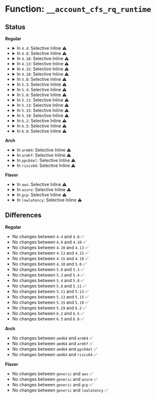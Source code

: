 # Function: <code>__account_cfs_rq_runtime</code>

## Status
<b>Regular</b>
<ul>
<li>
<details>
<summary>In <code>4.4</code>: Selective Inline ⚠️</summary>

```c
void __account_cfs_rq_runtime(struct cfs_rq *cfs_rq, u64 delta_exec);
```

**Collision:** Unique Static

**Inline:** Selective

**Transformation:** False

**Instances:**

```
In kernel/sched/fair.c (ffffffff810b3ef0)
Location: kernel/sched/fair.c:3486
Inline: True
Direct callers:
  - kernel/sched/fair.c:update_curr
  - kernel/sched/fair.c:enqueue_entity
  - kernel/sched/fair.c:set_curr_task_fair
```
**Symbols:**

```
ffffffff810b3ef0-ffffffff810b4043: __account_cfs_rq_runtime (STB_LOCAL)
```
</details>
</li>
<li>
<details>
<summary>In <code>4.8</code>: Selective Inline ⚠️</summary>

```c
void __account_cfs_rq_runtime(struct cfs_rq *cfs_rq, u64 delta_exec);
```

**Collision:** Unique Static

**Inline:** Selective

**Transformation:** False

**Instances:**

```
In kernel/sched/fair.c (ffffffff810b6960)
Location: kernel/sched/fair.c:3826
Inline: True
Direct callers:
  - kernel/sched/fair.c:set_curr_task_fair
  - kernel/sched/fair.c:enqueue_entity
  - kernel/sched/fair.c:update_curr
```
**Symbols:**

```
ffffffff810b6960-ffffffff810b6ab6: __account_cfs_rq_runtime (STB_LOCAL)
```
</details>
</li>
<li>
<details>
<summary>In <code>4.10</code>: Selective Inline ⚠️</summary>

```c
void __account_cfs_rq_runtime(struct cfs_rq *cfs_rq, u64 delta_exec);
```

**Collision:** Unique Static

**Inline:** Selective

**Transformation:** False

**Instances:**

```
In kernel/sched/fair.c (ffffffff810bc100)
Location: kernel/sched/fair.c:4043
Inline: True
Direct callers:
  - kernel/sched/fair.c:set_curr_task_fair
  - kernel/sched/fair.c:enqueue_entity
  - kernel/sched/fair.c:update_curr
```
**Symbols:**

```
ffffffff810bc100-ffffffff810bc256: __account_cfs_rq_runtime (STB_LOCAL)
```
</details>
</li>
<li>
<details>
<summary>In <code>4.13</code>: Selective Inline ⚠️</summary>

```c
void __account_cfs_rq_runtime(struct cfs_rq *cfs_rq, u64 delta_exec);
```

**Collision:** Unique Static

**Inline:** Selective

**Transformation:** False

**Instances:**

```
In kernel/sched/fair.c (ffffffff810bb0d0)
Location: kernel/sched/fair.c:4165
Inline: True
Direct callers:
  - kernel/sched/fair.c:set_curr_task_fair
  - kernel/sched/fair.c:enqueue_entity
  - kernel/sched/fair.c:update_curr
```
**Symbols:**

```
ffffffff810bb0d0-ffffffff810bb252: __account_cfs_rq_runtime (STB_LOCAL)
```
</details>
</li>
<li>
<details>
<summary>In <code>4.15</code>: Selective Inline ⚠️</summary>

```c
void __account_cfs_rq_runtime(struct cfs_rq *cfs_rq, u64 delta_exec);
```

**Collision:** Unique Static

**Inline:** Selective

**Transformation:** False

**Instances:**

```
In kernel/sched/fair.c (ffffffff810bdeb0)
Location: kernel/sched/fair.c:4504
Inline: True
Direct callers:
  - kernel/sched/fair.c:set_curr_task_fair
  - kernel/sched/fair.c:enqueue_entity
  - kernel/sched/fair.c:update_curr
```
**Symbols:**

```
ffffffff810bdeb0-ffffffff810be022: __account_cfs_rq_runtime (STB_LOCAL)
```
</details>
</li>
<li>
<details>
<summary>In <code>4.18</code>: Selective Inline ⚠️</summary>

```c
void __account_cfs_rq_runtime(struct cfs_rq *cfs_rq, u64 delta_exec);
```

**Collision:** Unique Static

**Inline:** Selective

**Transformation:** False

**Instances:**

```
In kernel/sched/fair.c (ffffffff810c9030)
Location: kernel/sched/fair.c:4677
Inline: True
Direct callers:
  - kernel/sched/fair.c:set_curr_task_fair
  - kernel/sched/fair.c:enqueue_entity
  - kernel/sched/fair.c:update_curr
```
**Symbols:**

```
ffffffff810c9030-ffffffff810c91bb: __account_cfs_rq_runtime (STB_LOCAL)
```
</details>
</li>
<li>
<details>
<summary>In <code>5.0</code>: Selective Inline ⚠️</summary>

```c
void __account_cfs_rq_runtime(struct cfs_rq *cfs_rq, u64 delta_exec);
```

**Collision:** Unique Static

**Inline:** Selective

**Transformation:** False

**Instances:**

```
In kernel/sched/fair.c (ffffffff810d3530)
Location: kernel/sched/fair.c:4368
Inline: True
Direct callers:
  - kernel/sched/fair.c:set_curr_task_fair
  - kernel/sched/fair.c:enqueue_entity
  - kernel/sched/fair.c:update_curr
```
**Symbols:**

```
ffffffff810d3530-ffffffff810d36bb: __account_cfs_rq_runtime (STB_LOCAL)
```
</details>
</li>
<li>
<details>
<summary>In <code>5.3</code>: Selective Inline ⚠️</summary>

```c
void __account_cfs_rq_runtime(struct cfs_rq *cfs_rq, u64 delta_exec);
```

**Collision:** Unique Static

**Inline:** Selective

**Transformation:** False

**Instances:**

```
In kernel/sched/fair.c (ffffffff810da7a0)
Location: kernel/sched/fair.c:4464
Inline: True
Direct callers:
  - kernel/sched/fair.c:set_curr_task_fair
  - kernel/sched/fair.c:enqueue_entity
  - kernel/sched/fair.c:update_curr
```
**Symbols:**

```
ffffffff810da7a0-ffffffff810da935: __account_cfs_rq_runtime (STB_LOCAL)
```
</details>
</li>
<li>
<details>
<summary>In <code>5.4</code>: Selective Inline ⚠️</summary>

```c
void __account_cfs_rq_runtime(struct cfs_rq *cfs_rq, u64 delta_exec);
```

**Collision:** Unique Static

**Inline:** Selective

**Transformation:** False

**Instances:**

```
In kernel/sched/fair.c (ffffffff810e4770)
Location: kernel/sched/fair.c:4403
Inline: True
Direct callers:
  - kernel/sched/fair.c:set_next_task_fair
  - kernel/sched/fair.c:enqueue_entity
  - kernel/sched/fair.c:update_curr
```
**Symbols:**

```
ffffffff810e4770-ffffffff810e485d: __account_cfs_rq_runtime (STB_LOCAL)
```
</details>
</li>
<li>
<details>
<summary>In <code>5.8</code>: Selective Inline ⚠️</summary>

```c
void __account_cfs_rq_runtime(struct cfs_rq *cfs_rq, u64 delta_exec);
```

**Collision:** Unique Static

**Inline:** Selective

**Transformation:** False

**Instances:**

```
In kernel/sched/fair.c (ffffffff810edfe0)
Location: kernel/sched/fair.c:4641
Inline: True
Direct callers:
  - kernel/sched/fair.c:set_next_task_fair
  - kernel/sched/fair.c:enqueue_entity
  - kernel/sched/fair.c:update_curr
```
**Symbols:**

```
ffffffff810edfe0-ffffffff810ee0d6: __account_cfs_rq_runtime (STB_LOCAL)
```
</details>
</li>
<li>
<details>
<summary>In <code>5.11</code>: Selective Inline ⚠️</summary>

```c
void __account_cfs_rq_runtime(struct cfs_rq *cfs_rq, u64 delta_exec);
```

**Collision:** Unique Static

**Inline:** Selective

**Transformation:** False

**Instances:**

```
In kernel/sched/fair.c (ffffffff810ebe00)
Location: kernel/sched/fair.c:4675
Inline: True
Direct callers:
  - kernel/sched/fair.c:set_next_task_fair
  - kernel/sched/fair.c:enqueue_entity
  - kernel/sched/fair.c:update_curr
```
**Symbols:**

```
ffffffff810ebe00-ffffffff810ebef6: __account_cfs_rq_runtime (STB_LOCAL)
```
</details>
</li>
<li>
<details>
<summary>In <code>5.13</code>: Selective Inline ⚠️</summary>

```c
void __account_cfs_rq_runtime(struct cfs_rq *cfs_rq, u64 delta_exec);
```

**Collision:** Unique Static

**Inline:** Selective

**Transformation:** False

**Instances:**

```
In kernel/sched/fair.c (ffffffff810ee7a0)
Location: kernel/sched/fair.c:4738
Inline: True
Direct callers:
  - kernel/sched/fair.c:set_next_task_fair
  - kernel/sched/fair.c:enqueue_entity
  - kernel/sched/fair.c:update_curr
```
**Symbols:**

```
ffffffff810ee7a0-ffffffff810ee896: __account_cfs_rq_runtime (STB_LOCAL)
```
</details>
</li>
<li>
<details>
<summary>In <code>5.15</code>: Selective Inline ⚠️</summary>

```c
void __account_cfs_rq_runtime(struct cfs_rq *cfs_rq, u64 delta_exec);
```

**Collision:** Unique Static

**Inline:** Selective

**Transformation:** False

**Instances:**

```
In kernel/sched/fair.c (ffffffff81106df0)
Location: kernel/sched/fair.c:4753
Inline: True
Direct callers:
  - kernel/sched/fair.c:set_next_task_fair
  - kernel/sched/fair.c:enqueue_entity
  - kernel/sched/fair.c:update_curr
```
**Symbols:**

```
ffffffff81106df0-ffffffff81106ee6: __account_cfs_rq_runtime (STB_LOCAL)
```
</details>
</li>
<li>
<details>
<summary>In <code>5.19</code>: Selective Inline ⚠️</summary>

```c
void __account_cfs_rq_runtime(struct cfs_rq *cfs_rq, u64 delta_exec);
```

**Collision:** Unique Static

**Inline:** Selective

**Transformation:** False

**Instances:**

```
In kernel/sched/fair.c (ffffffff8111b9f0)
Location: kernel/sched/fair.c:4800
Inline: True
Direct callers:
  - kernel/sched/fair.c:set_next_task_fair
  - kernel/sched/fair.c:enqueue_entity
  - kernel/sched/fair.c:update_curr
```
**Symbols:**

```
ffffffff8111b9f0-ffffffff8111baf8: __account_cfs_rq_runtime (STB_LOCAL)
```
</details>
</li>
<li>
<details>
<summary>In <code>6.2</code>: Selective Inline ⚠️</summary>

```c
void __account_cfs_rq_runtime(struct cfs_rq *cfs_rq, u64 delta_exec);
```

**Collision:** Unique Static

**Inline:** Selective

**Transformation:** False

**Instances:**

```
In kernel/sched/fair.c (ffffffff81143730)
Location: kernel/sched/fair.c:5206
Inline: True
Direct callers:
  - kernel/sched/fair.c:set_next_task_fair
  - kernel/sched/fair.c:enqueue_entity
  - kernel/sched/fair.c:update_curr
```
**Symbols:**

```
ffffffff81143730-ffffffff81143838: __account_cfs_rq_runtime (STB_LOCAL)
```
</details>
</li>
<li>
<details>
<summary>In <code>6.5</code>: Selective Inline ⚠️</summary>

```c
void __account_cfs_rq_runtime(struct cfs_rq *cfs_rq, u64 delta_exec);
```

**Collision:** Unique Static

**Inline:** Selective

**Transformation:** False

**Instances:**

```
In kernel/sched/fair.c (ffffffff811535b0)
Location: kernel/sched/fair.c:5312
Inline: True
Direct callers:
  - kernel/sched/fair.c:set_next_task_fair
  - kernel/sched/fair.c:enqueue_entity
  - kernel/sched/fair.c:update_curr
```
**Symbols:**

```
ffffffff811535b0-ffffffff811536b8: __account_cfs_rq_runtime (STB_LOCAL)
```
</details>
</li>
<li>
<details>
<summary>In <code>6.8</code>: Selective Inline ⚠️</summary>

```c
void __account_cfs_rq_runtime(struct cfs_rq *cfs_rq, u64 delta_exec);
```

**Collision:** Unique Static

**Inline:** Selective

**Transformation:** False

**Instances:**

```
In kernel/sched/fair.c (ffffffff8115f650)
Location: kernel/sched/fair.c:5641
Inline: True
Direct callers:
  - kernel/sched/fair.c:set_next_task_fair
  - kernel/sched/fair.c:enqueue_entity
  - kernel/sched/fair.c:update_curr
```
**Symbols:**

```
ffffffff8115f650-ffffffff8115f758: __account_cfs_rq_runtime (STB_LOCAL)
```
</details>
</li>
</ul>
<b>Arch</b>
<ul>
<li>
<details>
<summary>In <code>arm64</code>: Selective Inline ⚠️</summary>

```c
void __account_cfs_rq_runtime(struct cfs_rq *cfs_rq, u64 delta_exec);
```

**Collision:** Unique Static

**Inline:** Selective

**Transformation:** False

**Instances:**

```
In kernel/sched/fair.c (ffff8000101421f0)
Location: kernel/sched/fair.c:4403
Inline: True
Direct callers:
  - kernel/sched/fair.c:set_next_task_fair
  - kernel/sched/fair.c:enqueue_entity
  - kernel/sched/fair.c:update_curr
```
**Symbols:**

```
ffff8000101421f0-ffff8000101422dc: __account_cfs_rq_runtime (STB_LOCAL)
```
</details>
</li>
<li>
<details>
<summary>In <code>armhf</code>: Selective Inline ⚠️</summary>

```c
void __account_cfs_rq_runtime(struct cfs_rq *cfs_rq, u64 delta_exec);
```

**Collision:** Unique Static

**Inline:** Selective

**Transformation:** False

**Instances:**

```
In kernel/sched/fair.c (c0391698)
Location: kernel/sched/fair.c:4403
Inline: True
Direct callers:
  - kernel/sched/fair.c:set_next_task_fair
  - kernel/sched/fair.c:enqueue_entity
  - kernel/sched/fair.c:update_curr
```
**Symbols:**

```
c0391698-c03917f8: __account_cfs_rq_runtime (STB_LOCAL)
```
</details>
</li>
<li>
<details>
<summary>In <code>ppc64el</code>: Selective Inline ⚠️</summary>

```c
void __account_cfs_rq_runtime(struct cfs_rq *cfs_rq, u64 delta_exec);
```

**Collision:** Unique Static

**Inline:** Selective

**Transformation:** False

**Instances:**

```
In kernel/sched/fair.c (c0000000001920e0)
Location: kernel/sched/fair.c:4403
Inline: True
Direct callers:
  - kernel/sched/fair.c:set_next_task_fair
  - kernel/sched/fair.c:enqueue_entity
  - kernel/sched/fair.c:update_curr
```
**Symbols:**

```
c0000000001920e0-c000000000192258: __account_cfs_rq_runtime (STB_LOCAL)
```
</details>
</li>
<li>
<details>
<summary>In <code>riscv64</code>: Selective Inline ⚠️</summary>

```c
void __account_cfs_rq_runtime(struct cfs_rq *cfs_rq, u64 delta_exec);
```

**Collision:** Unique Static

**Inline:** Selective

**Transformation:** False

**Instances:**

```
In kernel/sched/fair.c (ffffffe0000f01b6)
Location: kernel/sched/fair.c:4403
Inline: True
Direct callers:
  - kernel/sched/fair.c:set_next_task_fair
  - kernel/sched/fair.c:enqueue_entity
  - kernel/sched/fair.c:update_curr
```
**Symbols:**

```
ffffffe0000f01b6-ffffffe0000f02b8: __account_cfs_rq_runtime (STB_LOCAL)
```
</details>
</li>
</ul>
<b>Flavor</b>
<ul>
<li>
<details>
<summary>In <code>aws</code>: Selective Inline ⚠️</summary>

```c
void __account_cfs_rq_runtime(struct cfs_rq *cfs_rq, u64 delta_exec);
```

**Collision:** Unique Static

**Inline:** Selective

**Transformation:** False

**Instances:**

```
In kernel/sched/fair.c (ffffffff810de920)
Location: kernel/sched/fair.c:4403
Inline: True
Direct callers:
  - kernel/sched/fair.c:set_next_task_fair
  - kernel/sched/fair.c:enqueue_entity
  - kernel/sched/fair.c:update_curr
```
**Symbols:**

```
ffffffff810de920-ffffffff810dea0d: __account_cfs_rq_runtime (STB_LOCAL)
```
</details>
</li>
<li>
<details>
<summary>In <code>azure</code>: Selective Inline ⚠️</summary>

```c
void __account_cfs_rq_runtime(struct cfs_rq *cfs_rq, u64 delta_exec);
```

**Collision:** Unique Static

**Inline:** Selective

**Transformation:** False

**Instances:**

```
In kernel/sched/fair.c (ffffffff810cd930)
Location: kernel/sched/fair.c:4403
Inline: True
Direct callers:
  - kernel/sched/fair.c:set_next_task_fair
  - kernel/sched/fair.c:enqueue_entity
  - kernel/sched/fair.c:update_curr
```
**Symbols:**

```
ffffffff810cd930-ffffffff810cda1d: __account_cfs_rq_runtime (STB_LOCAL)
```
</details>
</li>
<li>
<details>
<summary>In <code>gcp</code>: Selective Inline ⚠️</summary>

```c
void __account_cfs_rq_runtime(struct cfs_rq *cfs_rq, u64 delta_exec);
```

**Collision:** Unique Static

**Inline:** Selective

**Transformation:** False

**Instances:**

```
In kernel/sched/fair.c (ffffffff810daca0)
Location: kernel/sched/fair.c:4403
Inline: True
Direct callers:
  - kernel/sched/fair.c:set_next_task_fair
  - kernel/sched/fair.c:enqueue_entity
  - kernel/sched/fair.c:update_curr
```
**Symbols:**

```
ffffffff810daca0-ffffffff810dad8d: __account_cfs_rq_runtime (STB_LOCAL)
```
</details>
</li>
<li>
<details>
<summary>In <code>lowlatency</code>: Selective Inline ⚠️</summary>

```c
void __account_cfs_rq_runtime(struct cfs_rq *cfs_rq, u64 delta_exec);
```

**Collision:** Unique Static

**Inline:** Selective

**Transformation:** False

**Instances:**

```
In kernel/sched/fair.c (ffffffff810e3010)
Location: kernel/sched/fair.c:4403
Inline: True
Direct callers:
  - kernel/sched/fair.c:set_next_task_fair
  - kernel/sched/fair.c:enqueue_entity
  - kernel/sched/fair.c:update_curr
```
**Symbols:**

```
ffffffff810e3010-ffffffff810e30fb: __account_cfs_rq_runtime (STB_LOCAL)
```
</details>
</li>
</ul>

## Differences
<b>Regular</b>
<ul>
<li>
No changes between <code>4.4</code> and <code>4.8</code> ✅
</li>
<li>
No changes between <code>4.8</code> and <code>4.10</code> ✅
</li>
<li>
No changes between <code>4.10</code> and <code>4.13</code> ✅
</li>
<li>
No changes between <code>4.13</code> and <code>4.15</code> ✅
</li>
<li>
No changes between <code>4.15</code> and <code>4.18</code> ✅
</li>
<li>
No changes between <code>4.18</code> and <code>5.0</code> ✅
</li>
<li>
No changes between <code>5.0</code> and <code>5.3</code> ✅
</li>
<li>
No changes between <code>5.3</code> and <code>5.4</code> ✅
</li>
<li>
No changes between <code>5.4</code> and <code>5.8</code> ✅
</li>
<li>
No changes between <code>5.8</code> and <code>5.11</code> ✅
</li>
<li>
No changes between <code>5.11</code> and <code>5.13</code> ✅
</li>
<li>
No changes between <code>5.13</code> and <code>5.15</code> ✅
</li>
<li>
No changes between <code>5.15</code> and <code>5.19</code> ✅
</li>
<li>
No changes between <code>5.19</code> and <code>6.2</code> ✅
</li>
<li>
No changes between <code>6.2</code> and <code>6.5</code> ✅
</li>
<li>
No changes between <code>6.5</code> and <code>6.8</code> ✅
</li>
</ul>
<b>Arch</b>
<ul>
<li>
No changes between <code>amd64</code> and <code>arm64</code> ✅
</li>
<li>
No changes between <code>amd64</code> and <code>armhf</code> ✅
</li>
<li>
No changes between <code>amd64</code> and <code>ppc64el</code> ✅
</li>
<li>
No changes between <code>amd64</code> and <code>riscv64</code> ✅
</li>
</ul>
<b>Flavor</b>
<ul>
<li>
No changes between <code>generic</code> and <code>aws</code> ✅
</li>
<li>
No changes between <code>generic</code> and <code>azure</code> ✅
</li>
<li>
No changes between <code>generic</code> and <code>gcp</code> ✅
</li>
<li>
No changes between <code>generic</code> and <code>lowlatency</code> ✅
</li>
</ul>
